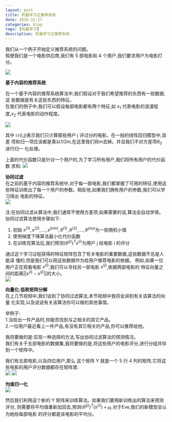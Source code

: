 ```yaml
---
layout: post
title: 机器学习之推荐系统
date: 2016-12-17
categories: blog
tags: [机器学习]
description: 机器学习之推荐系统
---
```


我们从一个例子开始定义推荐系统的问题。    
假使我们是一个电影供应商,我们有 5 部电影和 4 个用户,我们要求用户为电影打分。   

![](https://raw.githubusercontent.com/whuhan2013/myImage/master/machineLearning/class11/p1.png)

**基于内容的推荐系统**    

在一个基于内容的推荐系统算法中,我们假设对于我们希望推荐的东西有一些数据,这 些数据是有关这些东西的特征。    
在我们的例子中,我们可以假设每部电影都有两个特征,如 $x_1$ 代表电影的浪漫程度,$x_2$ 代表电影的动作程度。   

![](https://raw.githubusercontent.com/whuhan2013/myImage/master/machineLearning/class11/p2.png)

其中 i:r(i,j)表示我们只计算那些用户 j 评过分的电影。在一般的线性回归模型中,误差 项和归一项应该都是乘以1/2m,在这里我们将m去掉。并且我们不对方差项$θ_0$ 进行归一 化处理。

上面的代价函数只是针对一个用户的,为了学习所有用户,我们将所有用户的代价函数 求和:
![](https://raw.githubusercontent.com/whuhan2013/myImage/master/machineLearning/class11/p3.png)

**协同过滤**   
在之前的基于内容的推荐系统中,对于每一部电影,我们都掌握了可用的特征,使用这 些特征训练出了每一个用户的参数。相反地,如果我们拥有用户的参数,我们可以学习得出 电影的特征。        
![](https://raw.githubusercontent.com/whuhan2013/myImage/master/machineLearning/class11/p4.png)  

注:在协同过滤从算法中,我们通常不使用方差项,如果需要的话,算法会自动学得。 协同过滤算法使用步骤如下:       
1. 初始 $x^{(1)},x^{(2)},...,x^{(nm)},θ^{(1)},θ^{(2)},...,θ^{(nu)}$为一些随机小值     
2. 使用梯度下降算法最小化代价函数      
3. 在训练完算法后,我们预测$(θ^{(j)})^Tx^{(i)}$为用户 j 给电影 i 的评分   

通过这个学习过程获得的特征矩阵包含了有关电影的重要数据,这些数据不总是人能读
懂的,但是我们可以用这些数据作为给用户推荐电影的依据。 例如,如果一位用户正在观看电影 $x^{(i)}$,我们可以寻找另一部电影 $x^{(j)}$,依据两部电影的
特征向量之间的距离$||x^{(i)}-x^{(j)}||$的大小。     
![](https://raw.githubusercontent.com/whuhan2013/myImage/master/machineLearning/class11/p5.png)  

**向量化:低秩矩阵分解**      
在上几节视频中,我们谈到了协同过滤算法,本节视频中我将会讲到有关该算法的向量 化实现,以及说说有关该算法你可以做的其他事情。

举例子:     
1.当给出一件产品时,你能否找到与之相关的其它产品。        
2.一位用户最近看上一件产品,有没有其它相关的产品,你可以推荐给他。    

我将要做的是:实现一种选择的方法,写出协同过滤算法的预测情况。     
我们有关于五部电影的数据集,我将要做的是,将这些用户的电影评分,进行分组并存
到一个矩阵中。    

我们有五部电影,以及四位用户,那么 这个矩阵 Y 就是一个 5 行 4 列的矩阵,它将这
些电影的用户评分数据都存在矩阵里:     
![](https://raw.githubusercontent.com/whuhan2013/myImage/master/machineLearning/class11/p6.png)
![](https://raw.githubusercontent.com/whuhan2013/myImage/master/machineLearning/class11/p7.png)

**均值归一化**     
![](https://raw.githubusercontent.com/whuhan2013/myImage/master/machineLearning/class11/p8.png)  

然后我们利用这个新的 Y 矩阵来训练算法。如果我们要用新训练出的算法来预测评分, 则需要将平均值重新加回去,预测$(θ^{(j)})^T(x^{(i)})+μ_i$ 对于Eve,我们的新模型会认为她给每部电影 的评分都是该电影的平均分。